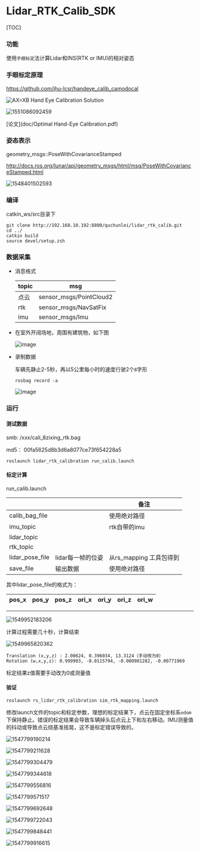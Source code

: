 # Lidar_RTK_Calib_SDK
[TOC]



### 功能 

使用`手眼标定`法计算Lidar和INS(RTK or IMU)的相对姿态



### 手眼标定原理

https://github.com/jhu-lcsr/handeye_calib_camodocal

![            AX=XB Hand Eye Calibration Solution](assets/687474703a2f2f692e737461636b2e696d6775722e636f6d2f77644f79672e6a7067.jpeg) 

![1551086092459](assets/1551086092459.png)

[论文](doc/Optimal Hand-Eye Calibration.pdf)

### 姿态表示

geometry_msgs::PoseWithCovarianceStamped

http://docs.ros.org/lunar/api/geometry_msgs/html/msg/PoseWithCovarianceStamped.html

![1548401502593](assets/1548401502593.png)

### 编译

catkin_ws/src目录下

```shell
git clone http://192.168.10.192:8800/quchunlei/lidar_rtk_calib.git
cd ../
catkin build
source devel/setup.zsh 
```

### 数据采集

- 消息格式

  | topic | msg                     |
  | ----- | ----------------------- |
  | 点云  | sensor_msgs/PointCloud2 |
  | rtk   | sensor_msgs/NavSatFix   |
  | imu   | sensor_msgs/Imu         |

  

- 在室外开阔场地，周围有建筑物，如下图

  ![image](assets/image.png)

- 录制数据

  车辆先静止2-5秒，再以5公里每小时的速度行驶2个`8`字形

  ```shell
  rosbag record -a 
  ```

  ![image](assets/image-1549942026684.png)

### 运行

#### 测试数据

smb: /xxx/cali_8zixing_rtk.bag

md5： 00fa5625d8b3d6a8077ce73f654228a5



```shell
roslaunch lidar_rtk_calibration run_calib.launch

```

#### 标定计算 

run_calib.launch

|                 |                   | 备注                    |
| --------------- | ----------------- | ----------------------- |
| calib_bag_file  |                   | 使用绝对路径            |
| imu_topic       |                   | rtk自带的imu            |
| lidar_topic     |                   |                         |
| rtk_topic       |                   |                         |
| lidar_pose_file | lidar每一帧的位姿 | 从rs_mapping 工具包得到 |
| save_file       | 输出数据          | 使用绝对路径            |

其中lidar_pose_file的格式为：

|pos_x|pos_y|pos_z|ori_x|ori_y|ori_z|ori_w|
|:--:|:--:|:--:|:--:|:--:|:--:|:--:|

-----------------------------------------


![1549952183206](assets/1549952183206.png)

计算过程需要几十秒，计算结束



![1549965820362](assets/1549965820362.png)

```shell
Translation (x,y,z) : 2.00624, 0.396034, 13.3124（手动改为0）
Rotation (w,x,y,z): 0.999903, -0.0115794, -0.000901282, -0.00771969

```

标定结果z值需要手动改为0或测量值

####  验证

```shell
roslaunch rs_lidar_rtk_calibration sim_rtk_mapping.launch
```

修改launch文件的topic和标定参数，理想的标定结果下，点云在固定坐标系`odom`下保持静止。错误的标定结果会导致车辆掉头后点云上下和左右移动。IMU测量值的抖动或导致点云绕基准摇晃，这不是标定错误导致的。



![1547799190214](assets/1547799190214.png)

![1547799211628](assets/1547799211628.png)

![1547799304479](assets/1547799304479.png)

![1547799344618](assets/1547799344618.png)

![1547799556816](assets/1547799556816.png)

![1547799571517](assets/1547799571517.png)

![1547799692648](assets/1547799692648.png)

![1547799722043](assets/1547799722043.png)

![1547799848441](assets/1547799848441.png)

![1547799916615](assets/1547799916615.png)